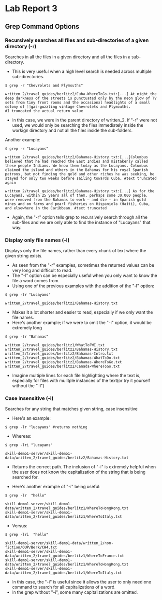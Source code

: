 # Lab Report 3
## **Grep Command Options**

### **Recursively searches all files and sub-directories of a given directory (-r)**
Searches in all the files in a given directory and all the files in a sub-directory.
- This is very useful when a high level search is needed across multiple sub-directories.

```
$ grep -r "Chevrolets and Plymouths"

written_2/travel_guides/berlitz2/Cuba-WhereToGo.txt:[...] At night the deep darkness of the streets is punctuated only by the neon glow of TV sets from tiny front rooms and the occasional headlights of a small colony of ]]gas-guzzling vintage Chevrolets and Plymouths.
#I truncated the actual return value
```

- In this case, we were in the parent directory of written_2. If "-r" were not used, we would only be searching the files immediately inside the workign directory and not all the files inside the sub-folders.

Another example: 

```
$ grep -r "Lucayans"

written_2/travel_guides/berlitz2/Bahamas-History.txt:[...]Columbus believed that he had reached the East Indies and mistakenly called these people Indians. We know them today as the Lucayans. Columbus claimed the island and others in the Bahamas for his royal Spanish patrons, but not finding the gold and other riches he was seeking, he stayed for only two weeks before sailing towards Cuba. #text truncated again

written_2/travel_guides/berlitz2/Bahamas-History.txt:[...] As for the Lucayans, within 25 years all of them, perhaps some 30,000 people, were removed from the Bahamas to work — and die — in Spanish gold mines and on farms and pearl fisheries on Hispaniola (Haiti), Cuba, and elsewhere in the Caribbean. #text truncated
```

- Again, the "-r" option tells grep to recursively search through all the sub-files and we are only able to find the instance of "Lucayans" that way.

### **Display only file names (-l)**
Displays only the file names, rather than every chunk of text where the given string exists.
- As seen from the "-r" examples, sometimes the returned values can be very long and difficult to read.
- The "-l" option can be especially useful when you only want to know the file a word comes from.
- Using one of the previous examples with the addition of the "-l" option:

```
$ grep -lr "Lucayans"

written_2/travel_guides/berlitz2/Bahamas-History.txt
```

- Makes it a lot shorter and easier to read, especially if we only want the file names.
- Here's another example; if we were to omit the "-l" option, it would be extremely long

```
$ grep -lr "Bahamas" 

written_2/travel_guides/berlitz1/WhatToFWI.txt
written_2/travel_guides/berlitz2/Bahamas-History.txt
written_2/travel_guides/berlitz2/Bahamas-Intro.txt
written_2/travel_guides/berlitz2/Bahamas-WhatToDo.txt
written_2/travel_guides/berlitz2/Bahamas-WhereToGo.txt
written_2/travel_guides/berlitz2/Canada-WhereToGo.txt
```

- Imagine multiple lines for each file highlighting where the text is, especially for files with mulitple instances of the text(or try it yourself without the "-l")

### **Case Insensitive (-i)**
Searches for any string that matches given string, case insensitive
- Here's an example:

```
$ grep -lr "lucayans" #returns nothing
```

- Whereas: 

```
$ grep -lri "lucayans"

skill-demo1-server/skill-demo1-data/written_2/travel_guides/berlitz2/Bahamas-History.txt
```

- Returns the correct path. The inclusion of "-i" is extremely helpful when the user does not know the capitalization of the string that is being searched for.

- Here's another example of "-i" being useful: 

```
$ grep -lr  "hello"

skill-demo1-server/skill-demo1-data/written_2/travel_guides/berlitz1/WhereToHongKong.txt
skill-demo1-server/skill-demo1-data/written_2/travel_guides/berlitz1/WhereToItaly.txt
```

- Versus:

```
$ grep -lri  "hello"

skill-demo1-server/skill-demo1-data/written_2/non-fiction/OUP/Berk/CH4.txt
skill-demo1-server/skill-demo1-data/written_2/travel_guides/berlitz1/WhereToFrance.txt
skill-demo1-server/skill-demo1-data/written_2/travel_guides/berlitz1/WhereToHongKong.txt
skill-demo1-server/skill-demo1-data/written_2/travel_guides/berlitz1/WhereToItaly.txt
```

- In this case, the "-i" is useful since it allows the user to only need one command to search for all capitalizations of a word. 
- In the grep without "-i", some many capitalizations are omitted. 


